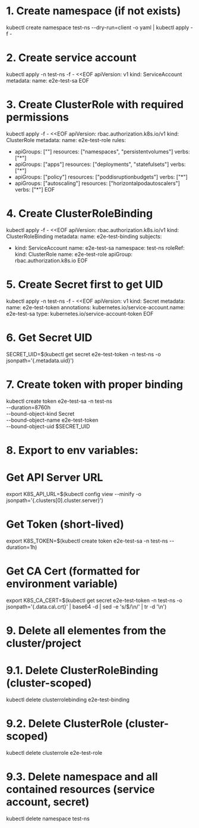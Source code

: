 # 1. Create namespace (if not exists)
kubectl create namespace test-ns --dry-run=client -o yaml | kubectl apply -f -

# 2. Create service account
kubectl apply -n test-ns -f - <<EOF
apiVersion: v1
kind: ServiceAccount
metadata:
  name: e2e-test-sa
EOF

# 3. Create ClusterRole with required permissions
kubectl apply -f - <<EOF
apiVersion: rbac.authorization.k8s.io/v1
kind: ClusterRole
metadata:
  name: e2e-test-role
rules:
- apiGroups: [""]
  resources: ["namespaces", "persistentvolumes"]
  verbs: ["*"]
- apiGroups: ["apps"]
  resources: ["deployments", "statefulsets"]
  verbs: ["*"]
- apiGroups: ["policy"]
  resources: ["poddisruptionbudgets"]
  verbs: ["*"]
- apiGroups: ["autoscaling"]
  resources: ["horizontalpodautoscalers"]
  verbs: ["*"]
EOF

# 4. Create ClusterRoleBinding
kubectl apply -f - <<EOF
apiVersion: rbac.authorization.k8s.io/v1
kind: ClusterRoleBinding
metadata:
  name: e2e-test-binding
subjects:
- kind: ServiceAccount
  name: e2e-test-sa
  namespace: test-ns
roleRef:
  kind: ClusterRole
  name: e2e-test-role
  apiGroup: rbac.authorization.k8s.io
EOF

# 5. Create Secret first to get UID
kubectl apply -n test-ns -f - <<EOF
apiVersion: v1
kind: Secret
metadata:
  name: e2e-test-token
  annotations:
    kubernetes.io/service-account.name: e2e-test-sa
type: kubernetes.io/service-account-token
EOF

# 6. Get Secret UID
SECRET_UID=$(kubectl get secret e2e-test-token -n test-ns -o jsonpath='{.metadata.uid}')

# 7. Create token with proper binding
kubectl create token e2e-test-sa -n test-ns \
  --duration=8760h \
  --bound-object-kind Secret \
  --bound-object-name e2e-test-token \
  --bound-object-uid $SECRET_UID


# 8. Export to env variables:

# Get API Server URL
export K8S_API_URL=$(kubectl config view --minify -o jsonpath='{.clusters[0].cluster.server}')

# Get Token (short-lived)
export K8S_TOKEN=$(kubectl create token e2e-test-sa -n test-ns --duration=1h)

# Get CA Cert (formatted for environment variable)
export K8S_CA_CERT=$(kubectl get secret e2e-test-token -n test-ns -o jsonpath='{.data.ca\.crt}' | base64 -d | sed -e 's/$/\\n/' | tr -d '\n')

# 9. Delete all elementes from the cluster/project

# 9.1. Delete ClusterRoleBinding (cluster-scoped)
kubectl delete clusterrolebinding e2e-test-binding

# 9.2. Delete ClusterRole (cluster-scoped)
kubectl delete clusterrole e2e-test-role

# 9.3. Delete namespace and all contained resources (service account, secret)
kubectl delete namespace test-ns